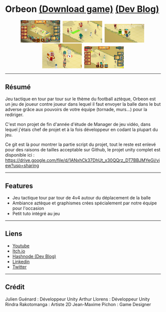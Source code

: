 # Orbeon <a href="https://archer01.itch.io/orbeon">(Download game)</a>&nbsp;<a href="https://archer01-tactic-turn-based-unity.hashnode.dev/">(Dev Blog)</a>

<div align="center"> 
  <img src="Github-Screenshots/screenshot1.png" alt="screenshot" width="128" />&nbsp
  <img src="Github-Screenshots/screenshot2.png" alt="screenshot" width="128" />&nbsp
  <img src="Github-Screenshots/screenshot3.png" alt="screenshot" width="128" />&nbsp
  <img src="Github-Screenshots/screenshot4.png" alt="screenshot" width="128" />&nbsp
  <img src="Github-Screenshots/screenshot5.png" alt="screenshot" width="128" />
</div>

---

## Résumé
Jeu tactique en tour par tour sur le thème du football aztèque, Orbeon est un jeu de joueur contre joueur dans lequel il faut envoyer la balle dans le but adverse grâce aux pouvoirs de votre équipe (tornade, murs...) pour la rediriger.

C'est mon projet de fin d'année d'étude de Manager de jeu vidéo, dans lequel j'étais chef de projet et à la fois développeur en codant la plupart du jeu.

Ce git est là pour montrer la partie script du projet, tout le reste est enlevé pour des raisons de tailles acceptable sur Github, le projet unity complet est disponible ici :
https://drive.google.com/file/d/1ANxhCk37DhUt_x30QQrz_DT7BBJMYeGi/view?usp=sharing

---

## Features
  * Jeu tactique tour par tour de 4v4 autour du déplacement de la balle
  * Ambiance aztèque et graphismes crées spécialement par notre équipe pour l'occasion
  * Petit tuto intégré au jeu

---

## Liens
  * <a href="https://www.youtube.com/channel/UCwxuydeEi6WyM-X6nsPs-8A">Youtube</a>
  * <a href="https://archer01.itch.io/">Itch.io</a>
  * <a href="https://hashnode.com/@Archer01">Hashnode (Dev Blog)</a>
  * <a href="https://www.linkedin.com/in/julienguenard/">Linkedin</a>
  * <a href="https://twitter.com/julien_guenard">Twitter</a>

---

## Crédit
Julien Guénard : Développeur Unity
Arthur Llorens : Développeur Unity
Rindra Rakotomanga : Artiste 2D
Jean-Maxime Pichon : Game Designer
